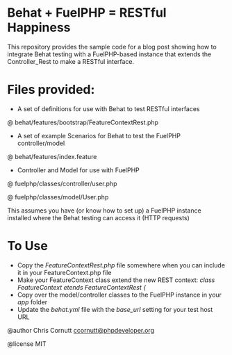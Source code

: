 Behat + FuelPHP = RESTful Happiness
=============

This repository provides the sample code for a blog post showing how
to integrate Behat testing with a FuelPHP-based instance that extends
the Controller_Rest to make a RESTful interface.

Files provided:
=============
- A set of definitions for use with Behat to test RESTful interfaces 

@ behat/features/bootstrap/FeatureContextRest.php

- A set of example Scenarios for Behat to test the FuelPHP controller/model

@ behat/features/index.feature

- Controller and Model for use with FuelPHP

@ fuelphp/classes/controller/user.php

@ fuelphp/classes/model/User.php

This assumes you have (or know how to set up) a FuelPHP instance installed
where the Behat testing can access it (HTTP requests)

To Use
=============
- Copy the *FeatureContextRest.php* file somewhere when you can include it in your FeatureContext.php file
- Make your FeatureContext class extend the new REST context: *class FeatureContext etends FeatureContextRest {*
- Copy over the model/controller classes to the FuelPHP instance in your *app* folder
- Update the *behat.yml* file with the *base_url* setting for your test host URL

@author Chris Cornutt <ccornutt@phpdeveloper.org>

@license MIT
